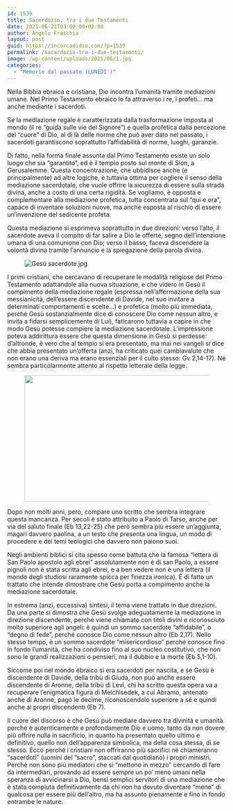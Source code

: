 ```yaml
---
id: 1539
title: Sacerdozio, tra i due Testamenti
date: 2021-06-21T03:00:00+02:00
author: Angelo Fracchia
layout: post
guid: https://incercadidio.com/?p=1539
permalink: /sacerdozio-tra-i-due-testamenti/
image: /wp-content/uploads/2021/06/1.jpg
categories:
  - "Memorie dal passato (LUNEDI')"
---
```

Nella Bibbia ebraica e cristiana, Dio incontra l’umanità tramite mediazioni umane. Nel Primo Testamento ebraico lo fa attraverso i re, i profeti&#8230; ma anche mediante i sacerdoti.

Se la mediazione regale è caratterizzata dalla trasformazione imposta al mondo (il re “guida sulle vie del Signore”) e quella profetica dalla percezione del “cuore” di Dio, al di là delle norme che può aver dato nel passato, i sacerdoti garantiscono soprattutto l’affidabilità di norme, luoghi, garanzie.

Di fatto, nella forma finale assunta dal Primo Testamento esiste un solo luogo che sia “garantito”, ed è il tempio posto sul monte di Sion, a Gerusalemme. Questa concentrazione, che ubbidisce anche (e principalmente) ad altre logiche, è tuttavia ottima per cogliere il senso della mediazione sacerdotale, che vuole offrire la sicurezza di essere sulla strada divina, anche a costo di una certa rigidità. Se vogliamo, è opposta e complementare alla mediazione profetica, tutta concentrata sul “qui e ora”, capace di inventare soluzioni nuove, ma anche esposta al rischio di essere un’invenzione del sedicente profeta. 

Questa mediazione si esprimeva soprattutto in due direzioni: verso l’alto, il sacerdote aveva il compito di far salire a Dio le offerte, segno dell’intenzione umana di una comunione con Dio; verso il basso, faceva discendere la volontà divina tramite l’annuncio e la spiegazione della parola divina.<figure class="wp-block-image">

![Gesù sacerdote.jpg]() </figure> 

I primi cristiani, che cercavano di recuperare le modalità religiose del Primo Testamento adattandole alla nuova situazione, e che videro in Gesù il compimento della mediazione regale (espressa nell’affermazione della sua messianicità, dell’essere discendente di Davide, nel suo invitare a determinati comportamenti e scelte&#8230;) e profetica (molto più immediata, perché Gesù sostanzialmente dice di conoscere Dio come nessun altro, e invita a fidarsi semplicemente di Lui), faticarono tuttavia a capire in che modo Gesù potesse compiere la mediazione sacerdotale. L’impressione poteva addirittura essere che questa dimensione in Gesù si perdesse: d’altronde, è vero che al tempio si era presentato, ma mai nei vangeli si dice che abbia presentato un’offerta (anzi, ha criticato quei cambiavalute che non erano una deriva ma erano essenziali per il culto stesso: Gv 2,14-17). Né sembra particolarmente attento al rispetto letterale della legge.

<div class="wp-block-image">
  <figure class="aligncenter size-large is-resized"><img src="https://incercadidio.com/wp-content/uploads/2021/06/2.jpg" alt="" class="wp-image-1541" width="563" height="292" srcset="https://incercadidio.com/wp-content/uploads/2021/06/2.jpg 374w, https://incercadidio.com/wp-content/uploads/2021/06/2-300x156.jpg 300w" sizes="(max-width: 563px) 100vw, 563px" /></figure>
</div>

Dopo non molti anni, però, compare uno scritto che sembra integrare questa mancanza. Per secoli è stato attribuito a Paolo di Tarso, anche per via del saluto finale (Eb 13,22-25) che però sembra più essere un’aggiunta, magari davvero paolina, a un testo che presenta una lingua, un modo di procedere e dei temi teologici che davvero non paiono suoi. 

Negli ambienti biblici si cita spesso come battuta che la famosa “lettera di San Paolo apostolo agli ebrei” assolutamente non è di san Paolo, a essere pignoli non è stata scritta agli ebrei, e a ben vedere non è una lettera (il mondo degli studiosi raramente spicca per finezza ironica). È di fatto un trattato che intende dimostrare che Gesù porta a compimento anche la mediazione sacerdotale.

In estrema (anzi, eccessiva) sintesi, il tema viene trattato in due direzioni. Da una parte si dimostra che Gesù svolge adeguatamente la mediazione in direzione discendente, perché viene chiamato con titoli divini e riconosciuto molto superiore agli angeli: è quindi un sommo sacerdote “affidabile”, o “degno di fede”, perché conosce Dio come nessun altro (Eb 2,17). Nello stesso tempo, è un sommo sacerdote “misericordioso” perché conosce fino in fondo l’umanità, che ha condiviso fino al suo nucleo costitutivo, che non sono le grandi realizzazioni o pensieri, ma il dubbio e la morte (Eb 5,1-10). 

Siccome poi nel mondo ebraico si era sacerdoti per nascita, e se Gesù è discendente di Davide, della tribù di Giuda, non può anche essere discendente di Aronne, della tribù di Levi, chi ha scritto questa opera va a recuperare l’enigmatica figura di Melchisedek, a cui Abramo, antenato anche di Aronne, pagò le decime, riconoscendolo superiore a sé e quindi anche ai propri discendenti (Eb 7). 

Il cuore del discorso è che Gesù può mediare davvero tra divinità e umanità perché è autenticamente e profondamente Dio e uomo, tanto da non dovere più offrire nulla in sacrificio, in quanto ha presentato quello ultimo e definitivo, quello non dell’apparenza simbolica, ma della cosa stessa, di se stesso. Ecco perché i cristiani non offriranno più sacrifici né chiameranno “sacerdoti” (uomini del “sacro”, staccati dal quotidiano) i propri ministri. Perché non sono più mediatori che si “mettono in mezzo” cercando di fare da intermediari, provando ad essere sempre un po’ meno umani nella speranza di avvicinarsi a Dio, bensì semplici servitori di una mediazione che è stata compiuta definitivamente da chi non ha dovuto diventare “meno” di qualcosa per essere più dell’altro, ma ha assunto pienamente e fino in fondo entrambe le nature.